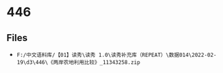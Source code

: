 # 446

## Files

- `F:/中文语料库/【01】读秀\读秀 1.0\读秀补充库（REPEAT）\数据014\2022-02-19\d3\446\《两岸农地利用比较》_11343258.zip`
